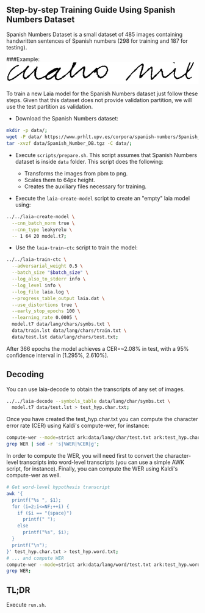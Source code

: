 ## Step-by-step Training Guide Using Spanish Numbers Dataset

Spanish Numbers Dataset is a small dataset of 485 images containing handwritten sentences of Spanish numbers (298 for training and 187 for testing).

###Example:
![Example](example.png "Example")

To train a new Laia model for the Spanish Numbers dataset just follow these steps. Given that this dataset does not provide validation partition, we will use the test partition as validation.

- Download the Spanish Numbers dataset:
```bash
mkdir -p data/;
wget -P data/ https://www.prhlt.upv.es/corpora/spanish-numbers/Spanish_Number_DB.tgz;
tar -xvzf data/Spanish_Number_DB.tgz -C data/;
```

- Execute `scripts/prepare.sh`. This script assumes that Spanish Numbers dataset is inside `data` folder. This script does the following:
  - Transforms the images from pbm to png.
  - Scales them to 64px height.
  - Creates the auxiliary files necessary for training.

- Execute the `laia-create-model` script to create an "empty" laia model using:
```bash
../../laia-create-model \
  --cnn_batch_norm true \
  --cnn_type leakyrelu \
  -- 1 64 20 model.t7;
```

- Use the `laia-train-ctc` script to train the model:
```bash
../../laia-train-ctc \
  --adversarial_weight 0.5 \
  --batch_size "$batch_size" \
  --log_also_to_stderr info \
  --log_level info \
  --log_file laia.log \
  --progress_table_output laia.dat \
  --use_distortions true \
  --early_stop_epochs 100 \
  --learning_rate 0.0005 \
  model.t7 data/lang/chars/symbs.txt \
  data/train.lst data/lang/chars/train.txt \
  data/test.lst data/lang/chars/test.txt;
```

After 366 epochs the model achieves a CER=~2.08% in test, with a 95% confidence interval in [1.295%, 2.610%].

## Decoding

You can use laia-decode to obtain the transcripts of any set of images.

```bash
../../laia-decode --symbols_table data/lang/char/symbs.txt \
  model.t7 data/test.lst > test_hyp.char.txt;
```

Once you have created the test_hyp.char.txt you can compute the character
error rate (CER) using Kaldi's compute-wer, for instance:

```bash
compute-wer --mode=strict ark:data/lang/char/test.txt ark:test_hyp.char.txt |
grep WER | sed -r 's|%WER|%CER|g';
```

In order to compute the WER, you will need first to convert the character-level
transcripts into word-level transcripts (you can use a simple AWK script,
for instance). Finally, you can compute the WER using Kaldi's compute-wer
as well.

```bash
# Get word-level hypothesis transcript
awk '{
  printf("%s ", $1);
  for (i=2;i<=NF;++i) {
    if ($i == "{space}")
      printf(" ");
    else
      printf("%s", $i);
  }
  printf("\n");
}' test_hyp.char.txt > test_hyp.word.txt;
# ... and compute WER
compute-wer --mode=strict ark:data/lang/word/test.txt ark:test_hyp.word.txt |
grep WER;
```

## TL;DR

Execute `run.sh`.
